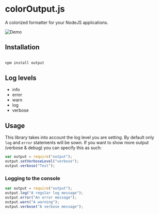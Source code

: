 # colorOutput.js

A colorized formatter for your NodeJS applications.

![Demo](https://raw.githubusercontent.com/legovaer/output.js/master/screenshots/colors.png)

## Installation

```bash

npm install output

```

## Log levels

* info
* error
* warn
* log
* verbose

## Usage

This library takes into account the log level you are setting. By default only `log` and `error` statements
will be sown. If you want to show more output (verbose & debug) you can specify this as  such:

```javascript
var output = require("output");
output.setVerboseLevel("verbose");
output.verbose("Test");

```

### Logging to the console

```javascript
var output = require("output");
output.log("A regular log message");
output.error("An error message");
output.warn("A warning");
output.verbose("A verbose message");
```
